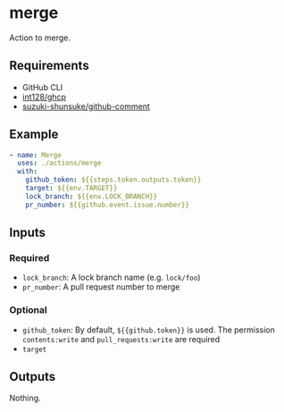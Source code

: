 # merge

Action to merge.

## Requirements

- GitHub CLI
- [int128/ghcp](https://github.com/int128/ghcp)
- [suzuki-shunsuke/github-comment](https://github.com/suzuki-shunsuke/github-comment)

## Example

```yaml
- name: Merge
  uses: ./actions/merge
  with:
    github_token: ${{steps.token.outputs.token}}
    target: ${{env.TARGET}}
    lock_branch: ${{env.LOCK_BRANCH}}
    pr_number: ${{github.event.issue.number}}
```

## Inputs

### Required

- `lock_branch`: A lock branch name (e.g. `lock/foo`)
- `pr_number`: A pull request number to merge

### Optional
- `github_token`: By default, `${{github.token}}` is used. The permission `contents:write` and `pull_requests:write` are required
- `target`

## Outputs

Nothing.
